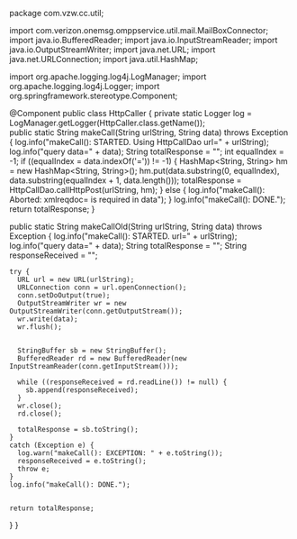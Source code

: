 package com.vzw.cc.util;

import com.verizon.onemsg.omppservice.util.mail.MailBoxConnector;
import java.io.BufferedReader;
import java.io.InputStreamReader;
import java.io.OutputStreamWriter;
import java.net.URL;
import java.net.URLConnection;
import java.util.HashMap;

import org.apache.logging.log4j.LogManager;
import org.apache.logging.log4j.Logger;
import org.springframework.stereotype.Component;





@Component
public class HttpCaller
{
	private static Logger log = LogManager.getLogger(HttpCaller.class.getName());	  
  public static String makeCall(String urlString, String data) throws Exception {
    log.info("makeCall(): STARTED. Using HttpCallDao url=" + urlString);
    log.info("query data=" + data);
    String totalResponse = "";
    int equalIndex = -1;
    if ((equalIndex = data.indexOf('=')) != -1) {
      HashMap<String, String> hm = new HashMap<String, String>();
      hm.put(data.substring(0, equalIndex), data.substring(equalIndex + 1, data.length()));
      totalResponse = HttpCallDao.callHttpPost(urlString, hm);
    } else {
      log.info("makeCall(): Aborted: xmlreqdoc= is required in data");
    }  log.info("makeCall(): DONE.");
    return totalResponse;
  }









  
  public static String makeCallOld(String urlString, String data) throws Exception {
    log.info("makeCall(): STARTED. url=" + urlString);
    log.info("query data=" + data);
    String totalResponse = "";
    String responseReceived = "";
    
    try {
      URL url = new URL(urlString);
      URLConnection conn = url.openConnection();
      conn.setDoOutput(true);
      OutputStreamWriter wr = new OutputStreamWriter(conn.getOutputStream());
      wr.write(data);
      wr.flush();

      
      StringBuffer sb = new StringBuffer();
      BufferedReader rd = new BufferedReader(new InputStreamReader(conn.getInputStream()));
      
      while ((responseReceived = rd.readLine()) != null) {
        sb.append(responseReceived);
      }
      wr.close();
      rd.close();
      
      totalResponse = sb.toString();
    }
    catch (Exception e) {
      log.warn("makeCall(): EXCEPTION: " + e.toString());
      responseReceived = e.toString();
      throw e;
    } 
    log.info("makeCall(): DONE.");

    
    return totalResponse;
  }
}
